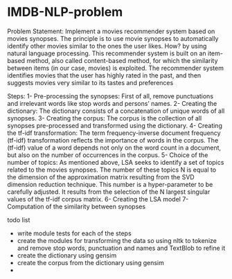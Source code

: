 # IMDB-NLP-problem

Problem Statement:
Implement a movies recommender system based on movies synopses. The principle is to use movie 
synopses to automatically identify other movies similar to the ones the user likes. How? by using 
natural language processing.
This recommender system is built on an item-based method, also called content-based method, for 
which the similarity between items (in our case, movies) is exploited. The recommender system 
identifies movies that the user has highly rated in the past, and then suggests movies very similar to 
its tastes and preferences

Steps:
1- Pre-processing the synopses: First of all, remove punctuations and irrelevant words like 
stop words and persons’ names.
2- Creating the dictionary: The dictionary consists of a concatenation of unique words of all 
synopses.
3- Creating the corpus: The corpus is the collection of all synopses pre-processed and 
transformed using the dictionary.
4- Creating the tf-idf transformation: The term frequency-inverse document frequency (tf-idf) 
transformation reflects the importance of words in the corpus. The (tf-idf) value of a word 
depends not only on the word count in a document, but also on the number of occurrences 
in the corpus.
5- Choice of the number of topics: As mentioned above, LSA seeks to identify a set of topics 
related to the movies synopses. The number of these topics N is equal to the dimension of 
the approximation matrix resulting from the SVD dimension reduction technique. This 
number is a hyper-parameter to be carefully adjusted. It results from the selection of the N 
largest singular values of the tf-idf corpus matrix.
6- Creating the LSA model
7- Computation of the similarity between synopses

todo list
- write module tests for each of the steps
- create the modules for transforming the data so using nltk to tokenize and remove stop words, punctuation and names and TextBlob to refine it
- create the dictionary using gensim
- create the corpus from the dictionary using gensim
- 